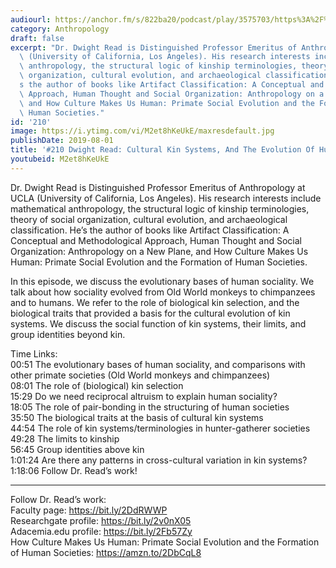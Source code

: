 ```yaml
---
audiourl: https://anchor.fm/s/822ba20/podcast/play/3575703/https%3A%2F%2Fd3ctxlq1ktw2nl.cloudfront.net%2Fstaging%2F2019-5-15%2F17013675-44100-2-bb15e13981574.m4a
category: Anthropology
draft: false
excerpt: "Dr. Dwight Read is Distinguished Professor Emeritus of Anthropology at UCLA\
  \ (University of California, Los Angeles). His research interests include mathematical\
  \ anthropology, the structural logic of kinship terminologies, theory of social\
  \ organization, cultural evolution, and archaeological classification. He\u2019\
  s the author of books like Artifact Classification: A Conceptual and Methodological\
  \ Approach, Human Thought and Social Organization: Anthropology on a New Plane,\
  \ and How Culture Makes Us Human: Primate Social Evolution and the Formation of\
  \ Human Societies."
id: '210'
image: https://i.ytimg.com/vi/M2et8hKeUkE/maxresdefault.jpg
publishDate: 2019-08-01
title: '#210 Dwight Read: Cultural Kin Systems, And The Evolution Of Human Sociality'
youtubeid: M2et8hKeUkE
---
```

<div class="timelinks">

Dr. Dwight Read is Distinguished Professor Emeritus of Anthropology at UCLA (University of California, Los Angeles). His research interests include mathematical anthropology, the structural logic of kinship terminologies, theory of social organization, cultural evolution, and archaeological classification. He’s the author of books like Artifact Classification: A Conceptual and Methodological Approach, Human Thought and Social Organization: Anthropology on a New Plane, and How Culture Makes Us Human: Primate Social Evolution and the Formation of Human Societies.

In this episode, we discuss the evolutionary bases of human sociality. We talk about how sociality evolved from Old World monkeys to chimpanzees and to humans. We refer to the role of biological kin selection, and the biological traits that provided a basis for the cultural evolution of kin systems. We discuss the social function of kin systems, their limits, and group identities beyond kin.

Time Links:  
<time>00:51</time> The evolutionary bases of human sociality, and comparisons with other primate societies (Old World monkeys and chimpanzees)  
<time>08:01</time> The role of (biological) kin selection  
<time>15:29</time> Do we need reciprocal altruism to explain human sociality?                                   
<time>18:05</time> The role of pair-bonding in the structuring of human societies  
<time>35:50</time> The biological traits at the basis of cultural kin systems  
<time>44:54</time> The role of kin systems/terminologies in hunter-gatherer societies  
<time>49:28</time> The limits to kinship  
<time>56:45</time> Group identities above kin  
<time>1:01:24</time> Are there any patterns in cross-cultural variation in kin systems?  
<time>1:18:06</time> Follow Dr. Read’s work!

---

Follow Dr. Read’s work:  
Faculty page: https://bit.ly/2DdRWWP  
Researchgate profile: https://bit.ly/2v0nX05  
Adacemia.edu profile: https://bit.ly/2Fb57Zy  
How Culture Makes Us Human: Primate Social Evolution and the Formation of Human Societies: https://amzn.to/2DbCqL8
</div>

